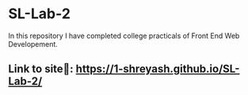 # SL-Lab-2

In this repository I have completed college practicals of Front End Web Developement.

## Link to site💫:  https://1-shreyash.github.io/SL-Lab-2/
